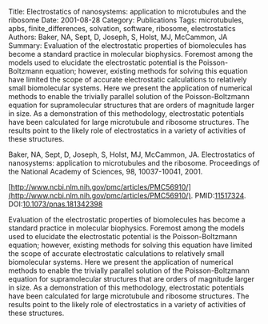 Title: Electrostatics of nanosystems: application to microtubules and the ribosome
Date: 2001-08-28
Category: Publications
Tags: microtubules, apbs, finite_differences, solvation, software, ribosome, electrostatics
Authors: Baker, NA, Sept, D, Joseph, S, Holst, MJ, McCammon, JA
Summary: Evaluation of the electrostatic properties of biomolecules has become a standard practice in molecular biophysics. Foremost among the models used to elucidate the electrostatic potential is the Poisson-Boltzmann equation; however, existing methods for solving this equation have limited the scope of accurate electrostatic calculations to relatively small biomolecular systems. Here we present the application of numerical methods to enable the trivially parallel solution of the Poisson-Boltzmann equation for supramolecular structures that are orders of magnitude larger in size. As a demonstration of this methodology, electrostatic potentials have been calculated for large microtubule and ribosome structures. The results point to the likely role of electrostatics in a variety of activities of these structures.

Baker, NA, Sept, D, Joseph, S, Holst, MJ, McCammon, JA. Electrostatics of nanosystems: application to microtubules and the ribosome. Proceedings of the National Academy of Sciences, 98, 10037-10041, 2001. 

[http://www.ncbi.nlm.nih.gov/pmc/articles/PMC56910/](http://www.ncbi.nlm.nih.gov/pmc/articles/PMC56910/). PMID:[11517324](http://www.ncbi.nlm.nih.gov/pubmed/11517324). DOI:[10.1073/pnas.181342398](http://dx.doi.org/10.1073/pnas.181342398)

Evaluation of the electrostatic properties of biomolecules has become a standard practice in molecular biophysics. Foremost among the models used to elucidate the electrostatic potential is the Poisson-Boltzmann equation; however, existing methods for solving this equation have limited the scope of accurate electrostatic calculations to relatively small biomolecular systems. Here we present the application of numerical methods to enable the trivially parallel solution of the Poisson-Boltzmann equation for supramolecular structures that are orders of magnitude larger in size. As a demonstration of this methodology, electrostatic potentials have been calculated for large microtubule and ribosome structures. The results point to the likely role of electrostatics in a variety of activities of these structures.
